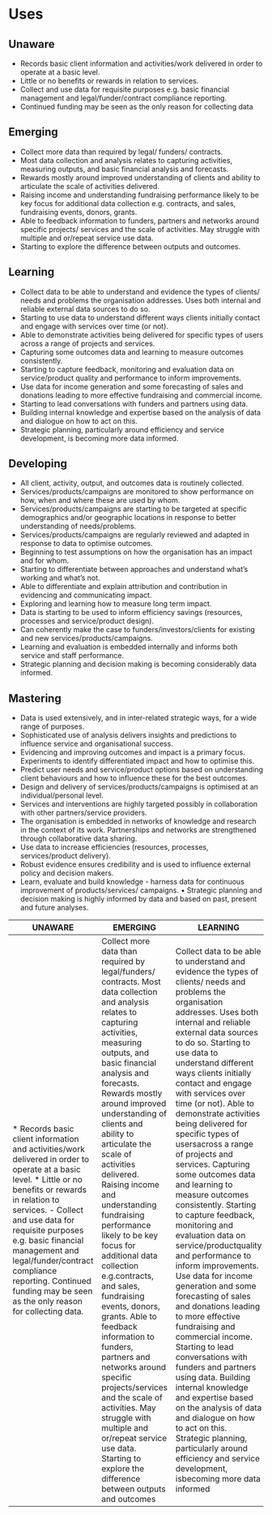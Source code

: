 # Uses
## Unaware 
* Records basic client information and activities/work delivered in order to operate at a basic level.
* Little or no benefits or rewards in relation to services.
* Collect and use data for requisite purposes e.g. basic financial management and legal/funder/contract compliance reporting.
* Continued funding may be seen as the only reason for collecting data
## Emerging
* Collect more data than required by legal/ funders/ contracts.
* Most data collection and analysis relates to capturing activities, measuring outputs, and basic financial analysis and forecasts.
* Rewards mostly around improved understanding of clients and ability to articulate the scale of activities delivered.
* Raising income and understanding fundraising performance likely to be key focus for additional data collection e.g. contracts, and sales, fundraising events, donors, grants.
* Able to feedback information to funders, partners and networks around specific projects/ services and the scale of activities. May struggle with multiple and or/repeat service use data.
* Starting to explore the difference between outputs and outcomes.
## Learning
* Collect data to be able to understand and evidence the types of clients/ needs and problems the organisation addresses. Uses both internal and reliable external data sources to do so.
* Starting to use data to understand different ways clients initially contact and engage with services over time (or not).
* Able to demonstrate activities being delivered for specific types of users across a range of projects and services.
* Capturing some outcomes data and learning to measure outcomes consistently. 
* Starting to capture feedback, monitoring and evaluation data on service/product quality and performance to inform improvements.
* Use data for income generation and some forecasting of sales and donations leading to more effective fundraising and commercial income.
* Starting to lead conversations with funders and partners using data.
* Building internal knowledge and expertise based on the analysis of data and dialogue on how to act on this.
* Strategic planning, particularly around efficiency and service development, is becoming more data informed.
## Developing
* All client, activity, output, and outcomes data is routinely collected.
* Services/products/campaigns are monitored to show performance on how, when and where these are used by whom.
* Services/products/campaigns are starting to be targeted at specific demographics and/or geographic locations in response to better understanding of needs/problems.
* Services/products/campaigns are regularly reviewed and adapted in response to data to optimise outcomes.
* Beginning to test assumptions on how the organisation has an impact and for whom.
* Starting to differentiate between approaches and understand what’s working and what’s not.
* Able to differentiate and explain attribution and contribution in evidencing and communicating impact.
* Exploring and learning how to measure long term impact.
* Data is starting to be used to inform efficiency savings (resources, processes and service/product design).
* Can coherently make the case to funders/investors/clients for existing and new services/products/campaigns.
* Learning and evaluation is embedded internally and informs both service and staff performance.
* Strategic planning and decision making is becoming considerably data informed.
## Mastering
* Data is used extensively, and in inter-related strategic ways, for a wide range of purposes.
* Sophisticated use of analysis delivers insights and predictions to influence service and organisational success.
* Evidencing and improving outcomes and impact is a primary focus. Experiments to identify differentiated impact and how to optimise this.
* Predict user needs and service/product options based on understanding client behaviours and how to influence these for the best outcomes.
* Design and delivery of services/products/campaigns is optimised at an individual/personal level.
* Services and interventions are highly targeted possibly in collaboration with other partners/service providers.
* The organisation is embedded in networks of knowledge and research in the context of its work. Partnerships and networks are strengthened through collaborative data sharing.
* Use data to increase efficiencies (resources, processes, services/product delivery).
* Robust evidence ensures credibility and is used to influence external policy and decision makers.
* Learn, evaluate and build knowledge - harness data for continuous improvement of products/services/ campaigns.
• Strategic planning and decision making is highly informed by data and based on past, present and future analyses.

| UNAWARE | EMERGING | LEARNING | DEVELOPING | MASTERING |
| ---------- | ---------- | ---------- | ---------- | ---------- |
| * Records basic client information and activities/work delivered in order to operate at a basic level. * Little or no benefits or rewards in relation to services. - Collect and use data for requisite purposes e.g. basic financial management and legal/funder/contract compliance reporting. Continued funding may be seen as the only reason for collecting data. | Collect more data than required by legal/funders/ contracts. Most data collection and analysis relates to capturing activities, measuring outputs, and basic financial analysis and forecasts. Rewards mostly around improved understanding of clients and ability to articulate the scale of activities delivered. Raising income and understanding fundraising performance likely to be key focus for additional data collection e.g.contracts, and sales, fundraising events, donors, grants. Able to feedback information to funders, partners and networks around specific projects/services and the scale of activities. May struggle with multiple and or/repeat service use data. Starting to explore the difference between outputs and outcomes | Collect data to be able to understand and evidence the types of clients/ needs and problems the organisation addresses. Uses both internal and reliable external data sources to do so. Starting to use data to understand different ways clients initially contact and engage with services over time (or not). Able to demonstrate activities being delivered for specific types of usersacross a range of projects and services. Capturing some outcomes data and learning to measure outcomes consistently. Starting to capture feedback, monitoring and evaluation data on service/productquality and performance to inform improvements. Use data for income generation and some forecasting of sales and donations leading to more effective fundraising and commercial income. Starting to lead conversations with funders and partners using data. Building internal knowledge and expertise based on the analysis of data and dialogue on how to act on this. Strategic planning, particularly around efficiency and service development, isbecoming more data informed | All client, activity, output, and outcomes data is routinely collected. Services/products/campaigns are monitored to show performance on how, when and where these are used by whom. Services/products/campaigns are starting to be targeted at specific demographics and/or geographic locations in response to better understanding of needs/problems | Data is used extensively, and in inter-related strategic ways, for a wide range of purposes. Sophisticated use of analysis delivers insights and predictions to influence service and organisational success. Evidencing and improving outcomesand impact is a primary focus. |

